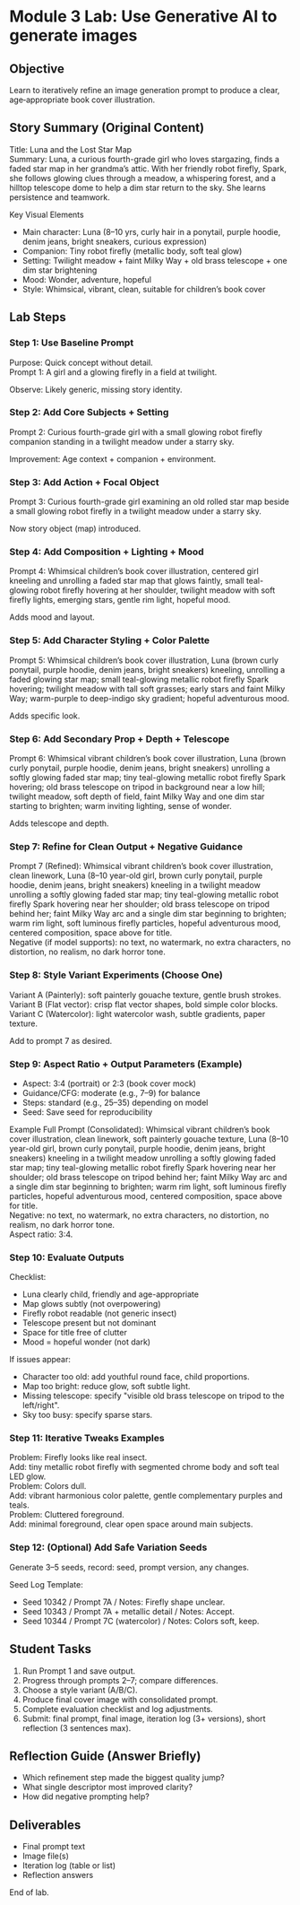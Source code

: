 # Module 3 Lab: Use Generative AI to generate images

## Objective
Learn to iteratively refine an image generation prompt to produce a clear, age‑appropriate book cover illustration.

## Story Summary (Original Content)
Title: Luna and the Lost Star Map  
Summary: Luna, a curious fourth-grade girl who loves stargazing, finds a faded star map in her grandma’s attic. With her friendly robot firefly, Spark, she follows glowing clues through a meadow, a whispering forest, and a hilltop telescope dome to help a dim star return to the sky. She learns persistence and teamwork.

Key Visual Elements
- Main character: Luna (8–10 yrs, curly hair in a ponytail, purple hoodie, denim jeans, bright sneakers, curious expression)
- Companion: Tiny robot firefly (metallic body, soft teal glow)
- Setting: Twilight meadow + faint Milky Way + old brass telescope + one dim star brightening
- Mood: Wonder, adventure, hopeful
- Style: Whimsical, vibrant, clean, suitable for children’s book cover

## Lab Steps

### Step 1: Use Baseline Prompt
Purpose: Quick concept without detail.  
Prompt 1: A girl and a glowing firefly in a field at twilight.

Observe: Likely generic, missing story identity.

### Step 2: Add Core Subjects + Setting
Prompt 2: Curious fourth-grade girl with a small glowing robot firefly companion standing in a twilight meadow under a starry sky.

Improvement: Age context + companion + environment.

### Step 3: Add Action + Focal Object
Prompt 3: Curious fourth-grade girl examining an old rolled star map beside a small glowing robot firefly in a twilight meadow under a starry sky.

Now story object (map) introduced.

### Step 4: Add Composition + Lighting + Mood
Prompt 4: Whimsical children’s book cover illustration, centered girl kneeling and unrolling a faded star map that glows faintly, small teal-glowing robot firefly hovering at her shoulder, twilight meadow with soft firefly lights, emerging stars, gentle rim light, hopeful mood.

Adds mood and layout.

### Step 5: Add Character Styling + Color Palette
Prompt 5: Whimsical children’s book cover illustration, Luna (brown curly ponytail, purple hoodie, denim jeans, bright sneakers) kneeling, unrolling a faded glowing star map; small teal-glowing metallic robot firefly Spark hovering; twilight meadow with tall soft grasses; early stars and faint Milky Way; warm-purple to deep-indigo sky gradient; hopeful adventurous mood.

Adds specific look.

### Step 6: Add Secondary Prop + Depth + Telescope
Prompt 6: Whimsical vibrant children’s book cover illustration, Luna (brown curly ponytail, purple hoodie, denim jeans, bright sneakers) unrolling a softly glowing faded star map; tiny teal-glowing metallic robot firefly Spark hovering; old brass telescope on tripod in background near a low hill; twilight meadow, soft depth of field, faint Milky Way and one dim star starting to brighten; warm inviting lighting, sense of wonder.

Adds telescope and depth.

### Step 7: Refine for Clean Output + Negative Guidance
Prompt 7 (Refined): Whimsical vibrant children’s book cover illustration, clean linework, Luna (8–10 year-old girl, brown curly ponytail, purple hoodie, denim jeans, bright sneakers) kneeling in a twilight meadow unrolling a softly glowing faded star map; tiny teal-glowing metallic robot firefly Spark hovering near her shoulder; old brass telescope on tripod behind her; faint Milky Way arc and a single dim star beginning to brighten; warm rim light, soft luminous firefly particles, hopeful adventurous mood, centered composition, space above for title.  
Negative (if model supports): no text, no watermark, no extra characters, no distortion, no realism, no dark horror tone.

### Step 8: Style Variant Experiments (Choose One)
Variant A (Painterly): soft painterly gouache texture, gentle brush strokes.  
Variant B (Flat vector): crisp flat vector shapes, bold simple color blocks.  
Variant C (Watercolor): light watercolor wash, subtle gradients, paper texture.  

Add to prompt 7 as desired.

### Step 9: Aspect Ratio + Output Parameters (Example)
- Aspect: 3:4 (portrait) or 2:3 (book cover mock)
- Guidance/CFG: moderate (e.g., 7–9) for balance
- Steps: standard (e.g., 25–35) depending on model
- Seed: Save seed for reproducibility

Example Full Prompt (Consolidated):
Whimsical vibrant children’s book cover illustration, clean linework, soft painterly gouache texture, Luna (8–10 year-old girl, brown curly ponytail, purple hoodie, denim jeans, bright sneakers) kneeling in a twilight meadow unrolling a softly glowing faded star map; tiny teal-glowing metallic robot firefly Spark hovering near her shoulder; old brass telescope on tripod behind her; faint Milky Way arc and a single dim star beginning to brighten; warm rim light, soft luminous firefly particles, hopeful adventurous mood, centered composition, space above for title.  
Negative: no text, no watermark, no extra characters, no distortion, no realism, no dark horror tone.  
Aspect ratio: 3:4.

### Step 10: Evaluate Outputs
Checklist:
- Luna clearly child, friendly and age-appropriate
- Map glows subtly (not overpowering)
- Firefly robot readable (not generic insect)
- Telescope present but not dominant
- Space for title free of clutter
- Mood = hopeful wonder (not dark)

If issues appear:
- Character too old: add youthful round face, child proportions.
- Map too bright: reduce glow, soft subtle light.
- Missing telescope: specify "visible old brass telescope on tripod to the left/right".
- Sky too busy: specify sparse stars.

### Step 11: Iterative Tweaks Examples
Problem: Firefly looks like real insect.  
Add: tiny metallic robot firefly with segmented chrome body and soft teal LED glow.  
Problem: Colors dull.  
Add: vibrant harmonious color palette, gentle complementary purples and teals.  
Problem: Cluttered foreground.  
Add: minimal foreground, clear open space around main subjects.

### Step 12: (Optional) Add Safe Variation Seeds
Generate 3–5 seeds, record: seed, prompt version, any changes.

Seed Log Template:
- Seed 10342 / Prompt 7A / Notes: Firefly shape unclear.
- Seed 10343 / Prompt 7A + metallic detail / Notes: Accept.
- Seed 10344 / Prompt 7C (watercolor) / Notes: Colors soft, keep.

## Student Tasks
1. Run Prompt 1 and save output.  
2. Progress through prompts 2–7; compare differences.  
3. Choose a style variant (A/B/C).  
4. Produce final cover image with consolidated prompt.  
5. Complete evaluation checklist and log adjustments.  
6. Submit: final prompt, final image, iteration log (3+ versions), short reflection (3 sentences max).

## Reflection Guide (Answer Briefly)
- Which refinement step made the biggest quality jump?  
- What single descriptor most improved clarity?  
- How did negative prompting help?

## Deliverables
- Final prompt text
- Image file(s)
- Iteration log (table or list)
- Reflection answers

End of lab.
